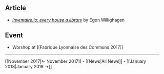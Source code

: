 <!-- LANG:EN, title="December 2017"-->

## Article
* [*inventaire.io: every house a library*](http://chem-bla-ics.blogspot.fr/2017/12/inventaireio-every-house-library.html) by  Egon Willighagen


## Event
* Worshop at [[Fabrique Lyonnaise des Communs 2017]]

<hr>

[[November 2017|← November 2017]] - [[News|All News]] - [[January 2018|January 2018 →]]